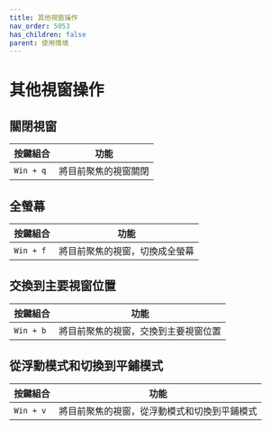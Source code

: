 ```yaml
---
title: 其他視窗操作
nav_order: 5053
has_children: false
parent: 使用情境
---
```



# 其他視窗操作


## 關閉視窗

| 按鍵組合 | 功能 |
| --- | --- |
| `Win + q` | 將目前聚焦的視窗關閉 |


## 全螢幕

| 按鍵組合 | 功能 |
| --- | --- |
| `Win + f` | 將目前聚焦的視窗，切換成全螢幕 |


## 交換到主要視窗位置

| 按鍵組合 | 功能 |
| --- | --- |
| `Win + b` | 將目前聚焦的視窗，交換到主要視窗位置 |


## 從浮動模式和切換到平鋪模式

| 按鍵組合 | 功能 |
| --- | --- |
| `Win + v` | 將目前聚焦的視窗，從浮動模式和切換到平鋪模式 |
